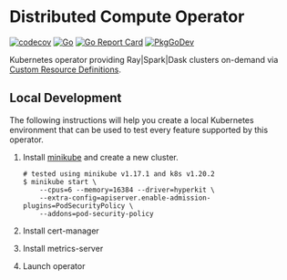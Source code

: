 # Distributed Compute Operator

[![codecov](https://codecov.io/gh/dominodatalab/distributed-compute-operator/branch/main/graph/badge.svg?token=RY8FO9ITU6)](https://codecov.io/gh/dominodatalab/distributed-compute-operator)
[![Go](https://github.com/dominodatalab/distributed-compute-operator/workflows/Go/badge.svg)](https://github.com/dominodatalab/distributed-compute-operator/actions?query=workflow%3AGo)
[![Go Report Card](https://goreportcard.com/badge/github.com/dominodatalab/distributed-compute-operator)](https://goreportcard.com/report/github.com/dominodatalab/distributed-compute-operator)
[![PkgGoDev](https://pkg.go.dev/badge/mod/github.com/dominodatalab/distributed-compute-operator)](https://pkg.go.dev/mod/github.com/dominodatalab/distributed-compute-operator)

Kubernetes operator providing Ray|Spark|Dask clusters on-demand via [Custom Resource Definitions][custom resources].

## Local Development

The following instructions will help you create a local Kubernetes environment
that can be used to test every feature supported by this operator.

1. Install [minikube] and create a new cluster.

    ```shell
    # tested using minikube v1.17.1 and k8s v1.20.2
    $ minikube start \
        --cpus=6 --memory=16384 --driver=hyperkit \
        --extra-config=apiserver.enable-admission-plugins=PodSecurityPolicy \
        --addons=pod-security-policy
    ```

1. Install cert-manager
1. Install metrics-server
1. Launch operator

[custom resources]: https://kubernetes.io/docs/concepts/extend-kubernetes/api-extension/custom-resources/
[minikube]: https://minikube.sigs.k8s.io/docs/
